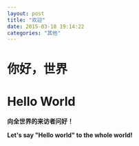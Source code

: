 ```yaml
---
layout: post
title: "欢迎"
date: 2015-03-18 19:14:22
categories: "其他"
---
```


你好，世界 
==========
Hello World
===================


**向全世界的来访者问好！**    

**Let's say "Hello world" to the whole world!**
